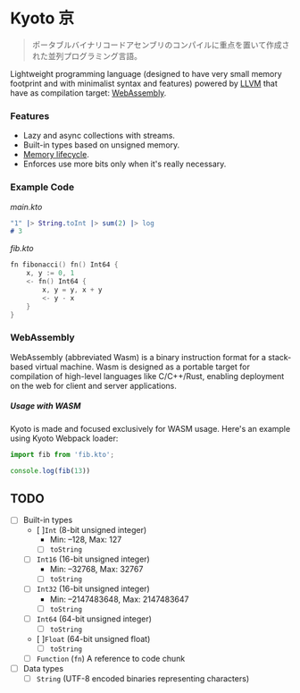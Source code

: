 # Kyoto 京

> ポータブルバイナリコードアセンブリのコンパイルに重点を置いて作成された並列プログラミング言語。

Lightweight programming language (designed to have very small memory footprint and with minimalist syntax and features) powered by [LLVM](https://en.wikipedia.org/wiki/LLVM) that have as compilation target: [WebAssembly](https://webassembly.org).

### Features

- Lazy and async collections with streams.
- Built-in types based on unsigned memory.
- [Memory lifecycle](#memory-usage).
- Enforces use more bits only when it's really necessary.

### Example Code

*main.kto*

```erl
"1" |> String.toInt |> sum(2) |> log
# 3
```

*fib.kto*

```go
fn fibonacci() fn() Int64 {
    x, y := 0, 1
    <- fn() Int64 {
        x, y = y, x + y
        <- y - x
    }
}
```

### WebAssembly

WebAssembly (abbreviated Wasm) is a binary instruction format for a stack-based virtual machine. Wasm is designed as a portable target for compilation of high-level languages like C/C++/Rust, enabling deployment on the web for client and server applications.

##### Usage with WASM

Kyoto is made and focused exclusively for WASM usage. Here's an example using Kyoto Webpack loader:

```jsx
import fib from 'fib.kto';

console.log(fib(13))
```

## TODO

- [ ] Built-in types
  - [ ]`Int` (8-bit unsigned integer)
    - Min: –128, Max: 127
    - [ ] `toString`
  - [ ] `Int16` (16-bit unsigned integer)
    - Min: –32768, Max: 32767
    - [ ] `toString`
  - [ ] `Int32` (16-bit unsigned integer)
    - Min: –2147483648, Max: 2147483647
    - [ ] `toString`
  - [ ] `Int64` (64-bit unsigned integer)
    - [ ] `toString`
  - [ ]`Float` (64-bit unsigned float)
    - [ ] `toString`
  - [ ] `Function` (`fn`) A reference to code chunk
- [ ] Data types
  - [ ] `String` (UTF-8 encoded binaries representing characters)
